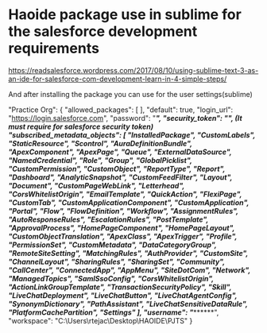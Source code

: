 # Haoide package use in sublime for the salesforce development requirements
https://readsalesforce.wordpress.com/2017/08/10/using-sublime-text-3-as-an-ide-for-salesforce-com-development-learn-in-4-simple-steps/


And after installing the package you can use for the user settings(sublime)

"Practice Org":
		{
			"allowed_packages":
			[
			],
			"default": true,
			"login_url": "https://login.salesforce.com",
			"password": "*******",
			"security_token": "************",            (It must require for salesforce security token)
			"subscribed_metadata_objects":
			[
				"InstalledPackage",
				"CustomLabels",
				"StaticResource",
				"Scontrol",
				"AuraDefinitionBundle",
				"ApexComponent",
				"ApexPage",
				"Queue",
				"ExternalDataSource",
				"NamedCredential",
				"Role",
				"Group",
				"GlobalPicklist",
				"CustomPermission",
				"CustomObject",
				"ReportType",
				"Report",
				"Dashboard",
				"AnalyticSnapshot",
				"CustomFeedFilter",
				"Layout",
				"Document",
				"CustomPageWebLink",
				"Letterhead",
				"CorsWhitelistOrigin",
				"EmailTemplate",
				"QuickAction",
				"FlexiPage",
				"CustomTab",
				"CustomApplicationComponent",
				"CustomApplication",
				"Portal",
				"Flow",
				"FlowDefinition",
				"Workflow",
				"AssignmentRules",
				"AutoResponseRules",
				"EscalationRules",
				"PostTemplate",
				"ApprovalProcess",
				"HomePageComponent",
				"HomePageLayout",
				"CustomObjectTranslation",
				"ApexClass",
				"ApexTrigger",
				"Profile",
				"PermissionSet",
				"CustomMetadata",
				"DataCategoryGroup",
				"RemoteSiteSetting",
				"MatchingRules",
				"AuthProvider",
				"CustomSite",
				"ChannelLayout",
				"SharingRules",
				"SharingSet",
				"Community",
				"CallCenter",
				"ConnectedApp",
				"AppMenu",
				"SiteDotCom",
				"Network",
				"ManagedTopics",
				"SamlSsoConfig",
				"CorsWhitelistOrigin",
				"ActionLinkGroupTemplate",
				"TransactionSecurityPolicy",
				"Skill",
				"LiveChatDeployment",
				"LiveChatButton",
				"LiveChatAgentConfig",
				"SynonymDictionary",
				"PathAssistant",
				"LiveChatSensitiveDataRule",
				"PlatformCachePartition",
				"Settings"
			],
			"username": "***********",
			"workspace": "C:\\Users\\rtejac\\Desktop\\HAOIDE\\PJTS"
		}
